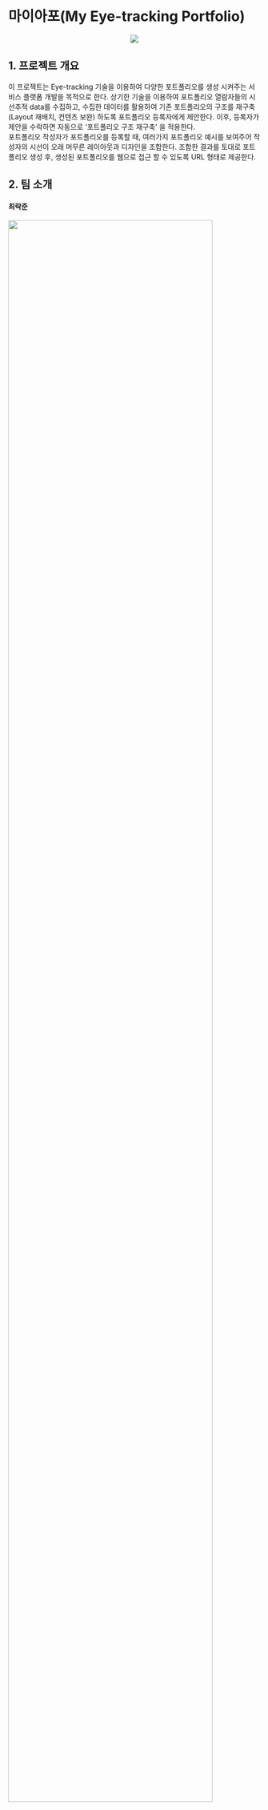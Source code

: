 # 마이아포(My Eye-tracking Portfolio)

<center><img src="https://user-images.githubusercontent.com/29452744/77546871-d780c100-6eef-11ea-8442-c5b4efdbd5bc.png"></center>

## 1. 프로젝트 개요

  이 프로젝트는 Eye-tracking 기술을 이용하여 다양한 포트폴리오를 생성 시켜주는 서비스 플랫폼 개발을 목적으로 한다. 상기한 기술을 이용하여 포트폴리오 열람자들의 시선추적 data를 수집하고, 수집한 데이터를 활용하여 기존 포트폴리오의 구조를 재구축(Layout 재배치, 컨텐츠 보완) 하도록 포트폴리오 등록자에게 제안한다. 이후, 등록자가 제안을 수락하면 자동으로 ‘포트폴리오 구조 재구축’ 을 적용한다.<br>
  포트폴리오 작성자가 포트폴리오를 등록할 때, 여러가지 포트폴리오 예시를 보여주어 작성자의 시선이 오래 머무른 레이아웃과 디자인을 조합한다. 조합한 결과를 토대로 포트폴리오 생성 후, 생성된 포트폴리오를 웹으로 접근 할 수 있도록 URL 형태로 제공한다.


## 2. 팀 소개

#### 최락준

<img src="https://user-images.githubusercontent.com/29452744/77547416-82917a80-6ef0-11ea-8508-21c7982772b9.png" width="90%"></img>
~~~
📧 email: choirak0805@kookmin.ac.kr
📌 role: 팀장, Eyetracking DB연결 및 구축, REST API 개발
~~~

#### 우승민

<img src="https://user-images.githubusercontent.com/29452744/77547434-8a511f00-6ef0-11ea-81a6-192d1ad0a89d.png" width="90%"></img>
~~~
📧 email: wsmwin@kookmin.ac.kr
📌 role: 웹페이지 구성 및 디자인, Eyetracking 연동
~~~

#### 심재욱


<img src="https://user-images.githubusercontent.com/29452744/77547427-86bd9800-6ef0-11ea-8305-96770a9dfe30.png" width="90%"></img>
~~~
📧 email: ts4837829@kookmin.ac.kr
📌 role: AWS 서버 구축, 웹페이지 동적 재구조화
~~~

#### 권강민


<img src="https://user-images.githubusercontent.com/29452744/77547446-8f15d300-6ef0-11ea-9b78-f4d9725f361b.png" width="90%"></img>
~~~
📧 email: kmkwon94@kookmin.ac.kr
📌 role: DB 연결 및 구축, 문서정리
~~~

#### 윤준호


<img src="https://user-images.githubusercontent.com/29452744/77547463-9341f080-6ef0-11ea-8e6e-0eabc6dedbe8.png" width="90%"></img>
~~~
📧 email: rickyoon95@kookmin.ac.kr
📌 role: 웹페이지 구성, Eyetracking 성능개선
~~~

#### 황채은


<img src="https://user-images.githubusercontent.com/29452744/77547481-99d06800-6ef0-11ea-8374-b009056220c2.png" width="90%"></img>
~~~
📧 email: xiromjr@kookmin.ac.kr
📌 role: 웹페이지 구성, 
~~~

## 3. Abstract
수정 예정

## 4. 소개 영상
수정 예정

## 5. 결과 영상
수정 예정
